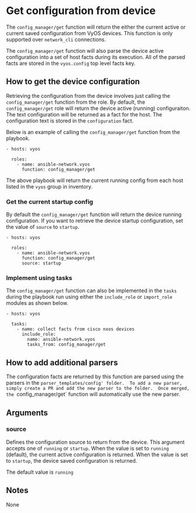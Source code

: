 # Get configuration from device
The `config_manager/get` function will return the either the current active or current
saved configuration from VyOS devices. This function is only
supported over `network_cli` connections.

The `config_manager/get` function will also parse the device active configuration into
a set of host facts during its execution.  All of the parsed facts are stored
in the ``vyos.config`` top level facts key.

## How to get the device configuration
Retrieving the configuration from the device involves just calling the
`config_manager/get` function from the role.  By default, the `config_manager/get` role will
return the device active (running) configuraiton.  The text configuration will
be returned as a fact for the host.  The configuration text is stored in the
`configuration` fact.

Below is an example of calling the `config_manager/get` function from the playbook.

```
- hosts: vyos

  roles:
    - name: ansible-network.vyos
      function: config_manager/get
```

The above playbook will return the current running config from each host listed
in the `vyos` group in inventory.

### Get the current startup config
By default the `config_manager/get` function will return the device running
configuration.  If you want to retrieve the device startup configuration, set
the value of `source` to `startup`.

```
- hosts: vyos

  roles:
    - name: ansible-network.vyos
      function: config_manager/get
      source: startup
```

### Implement using tasks
The `config_manager/get` function can also be implemented in the `tasks` during the
playbook run using either the `include_role` or `import_role` modules as shown
below.

```
- hosts: vyos

  tasks:
    - name: collect facts from cisco nxos devices
      include_role:
        name: ansible-network.vyos
        tasks_from: config_manager/get
```

## How to add additional parsers

The configuration facts are returned by this function are parsed using the
parsers in the `parser_templates/config' folder.  To add a new parser, simply
create a PR and add the new parser to the folder.  Once merged, the
`config_manager/get` function will automatically use the new parser.

## Arguments

### source

Defines the configuration source to return from the device.  This argument
accepts one of `running` or `startup`.  When the value is set to `running`
(default), the current active configuration is returned.  When the value is set
to `startup`, the device saved configuration is returned.

The default value is `running`

## Notes
None
